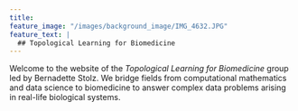 ```yaml
---
title:
feature_image: "/images/background_image/IMG_4632.JPG"
feature_text: |
  ## Topological Learning for Biomedicine
---
```

Welcome to the website of the *Topological Learning for Biomedicine* group led by Bernadette Stolz. We bridge fields from computational mathematics and data science to biomedicine to answer complex data problems arising in real-life biological systems.
